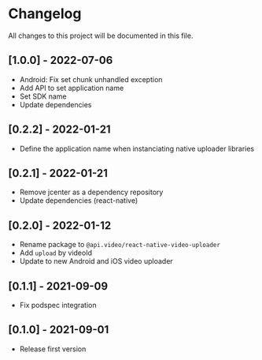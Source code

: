 # Changelog
All changes to this project will be documented in this file.

## [1.0.0] - 2022-07-06
- Android: Fix set chunk unhandled exception
- Add API to set application name
- Set SDK name
- Update dependencies

## [0.2.2] - 2022-01-21
- Define the application name when instanciating native uploader libraries
  
## [0.2.1] - 2022-01-21
- Remove jcenter as a dependency repository
- Update dependencies (react-native)

## [0.2.0] - 2022-01-12
- Rename package to `@api.video/react-native-video-uploader`
- Add `upload` by videoId
- Update to new Android and iOS video uploader

## [0.1.1] - 2021-09-09
- Fix podspec integration
  
## [0.1.0] - 2021-09-01
- Release first version
